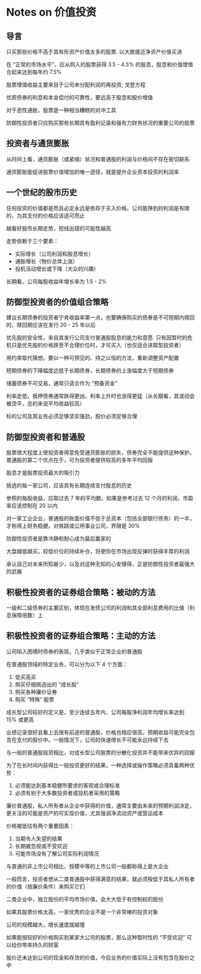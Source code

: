 # Notes on 价值投资

## 导言

只买那些价格不高于其有形资产价值太多的股票. 以大致接近净资产价值买进

在 “正常的市场水平”，应从购入的股票获得 3.5 - 4.5% 的股息，股息和价值增值合起来达到每年约 7.5%

股票增值收益主要来自于公司未分配利润的再投资; 戈登方程

优质债券的利息和本金偿付的可靠性，要远高于股息和股价增值

对于恶性通胀，股票是一种相当糟糕的对冲工具

防御性投资者只应购买那些长期具有盈利记录和强有力财务状况的重要公司的股票

## 投资者与通货膨胀

从时间上看，通货膨胀（或紧缩）状况和普通股的利润与价格间不存在密切联系

通货膨胀能促进股票价值增加的唯一途径，就是提升企业资本投资的利润率

## 一个世纪的股市历史

任何投资的价值都是而且必定永远是依存于买入价格。公司能挣到的利润是有限的，为其支付的价格应该适可而止

越看好股市长期走势，短线出错的可能性越高

走势依赖于三个要素：

* 实际增长（公司利润和股息增长）
* 通胀增长（物价总体上涨）
* 投机活动增长或下降（大众的兴趣）

长期看，公司每股收益年增长率为 1.5 - 2%

## 防御型投资者的价值组合策略

建议长期债券的投资者宁肯收益率第一点，也要确保购买的债券是不可短期内赎回的，赎回期应该在发行 20 - 25 年以后

优先股的安全性，来自其发行公司支付普通股股息的能力和意愿. 只有因暂时的危机只是优先股的价格跌至不合理价位时，才可买入（也仅适合进取型投资者）

用约束取代猜想。要以一种可预见的、持之以恒的方法，重新调整资产配置

短期债券的下降幅度远低于长期债券，长期债券的上涨幅度大于短期债券

储蓄债券不可交易，通常只适合作为 "预备资金"

利率走低，抵押债券通常跌得更凶，利率上升时也涨得更猛（从长期看，其波动会被烫平，总的来说平均收益较高）

标的公司及其业务必须足够坚实强劲，股价必须足够合理

## 防御型投资者和普通股

股票很大程度上使投资者得意免受通货膨胀的损失，债券完全不能提供这种保护。普通股的第二个优点在于，可为投资者提供较高的多年平均回报

股息才是股票投资最大的吸引力

挑选的每一家公司，应该具有长期连续支付股息的历史

参照的每股收益，应取过去 7 年的平均数。如果是参考过去 12 个月的利润，市盈率应该控制在 20 以内

对一家工业企业，普通股的账面价值不低于总资本（包括全部银行债务）的一半，才称得上财务稳健。对铁路或公用事业公司，界限是 30%

防御性投资者是靠冷静和耐心成为最后赢家的

大盘越低越买。较低价位的持续补仓，将使你在市场出现反弹时获得丰厚的利润

承认自己对未来所知甚少，以及对这种无知的心安理得，正是防御性投资者最强大的武器

## 积极性投资者的证券组合策略：被动的方法

一级和二级债券的主要区别，体现在发债公司的利润和其全部利息费用的比值（利息保障倍数）上

## 积极性投资者的证券组合策略：主动的方法

公司陷入困境时债券的表现，几乎类似于正常企业的普通股

在普通股领域的特定业务，可以分为以下 4 个方面：

1. 低买高买
2. 购买仔细挑选出的 “成长股”
3. 购买各种廉价证券
4. 购买 “特殊” 股票

成长型公司较好的定义是，至少连续五年内，公司每股净利润年均增长率达到 15% 或更高

业绩记录很好且看上去很有前途的普通股，价格也相应很高，预期收益可能完全包含在支付的股价中。一般情况下，公司的快速增长不可能永远持续下去

与一般的普通股投资相比，对成长型公司股票的分散化投资并不能带来优异的回报

为了在长时间内获得比一般投资更好的结果，一种选择或操作策略必须具备两种优势：

1. 必须能达到基本稳健所要求的客观或合理标准
2. 必须有别于大多数投资者或投机者采用的策略

廉价普通股，私人所有者从企业中获得的价值，通常主要由未来的预期利润决定，更关注的可能是资产的可实现价值，尤其强调净流动资产或营运成本

价格被低估有两个重要因素：

1. 当期令人失望的结果
2. 长期被忽视或不受欢迎
3. 可能市场没有了解公司实际利润情况

与普通的非上市公司相比，规模中等的上市公司一般都称得上是大企业

一般而言，投资者想从二类普通股中获得满意的结果，就必须按低于其私人所有者的价值（按廉价条件）来购买它们

二类企业中，独立股份的平均市场价值，会大大低于有控制权的股份

如果其股票价格太高，一家优秀的企业不是一个非常棒的投资对象

公司的规模越大，增长速度就越慢

如果能按较好的价格购买到某家大公司的股票，那么这种暂时性的 “不受欢迎” 可以给你带来持久的财富

股价还未达到公司的现金和存货的价值，今后业务的价值实际上没有包含在股价之中
